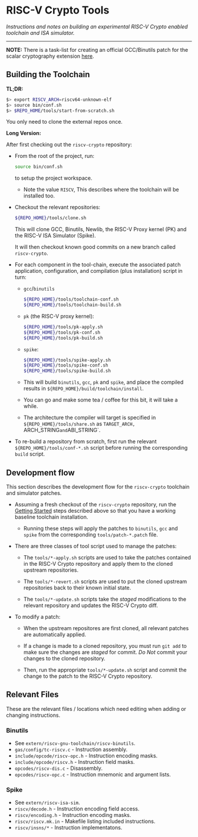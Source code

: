 
# RISC-V Crypto Tools

*Instructions and notes on building an experimental RISC-V Crypto enabled
toolchain and ISA simulator.*

---

**NOTE:** There is a task-list for creating an official GCC/Binutils patch
for the scalar cryptography extension [here](gcc-patch-tasks.adoc).

## Building the Toolchain

**TL;DR:**

```sh
$> export RISCV_ARCH=riscv64-unknown-elf
$> source bin/conf.sh
$> $REPO_HOME/tools/start-from-scratch.sh
```

You only need to clone the external repos once.

**Long Version:**

After first checking out the `riscv-crypto` repository:

- From the root of the project, run:
  ```sh
  source bin/conf.sh
  ```
  to setup the project workspace.

  - Note the value `RISCV`, This describes where the toolchain will be
    installed too.

- Checkout the relevant repositories:
    ```sh
    ${REPO_HOME}/tools/clone.sh
    ```
    This will clone GCC, Binutils, Newlib, the RISC-V Proxy kernel (PK)
    and the RISC-V ISA Simulator (Spike).

    It will then checkout known good commits on a new branch
    called `riscv-crypto`.

- For each component in the tool-chain, execute the associated
  patch application, 
  configuration, 
  and 
  compilation (plus installation)
  script in turn:

  - `gcc`/`binutils`

    ```sh
    ${REPO_HOME}/tools/toolchain-conf.sh
    ${REPO_HOME}/tools/toolchain-build.sh
    ```

  - `pk` (the RISC-V proxy kernel):

    ```sh
    ${REPO_HOME}/tools/pk-apply.sh
    ${REPO_HOME}/tools/pk-conf.sh
    ${REPO_HOME}/tools/pk-build.sh
    ``` 

  - `spike`:

    ```sh
    ${REPO_HOME}/tools/spike-apply.sh
    ${REPO_HOME}/tools/spike-conf.sh
    ${REPO_HOME}/tools/spike-build.sh
    ``` 

   - This will build `binutils`, `gcc`, `pk` and `spike`,
     and place the compiled results in `${REPO_HOME}/build/toolchain/install`.

   - You can go and make some tea / coffee for this bit, it will take a while.

   - The architecture the compiler will target is specified
     in `${REPO_HOME}/tools/share.sh` as
     `TARGET_ARCH, `ARCH_STRING` and `ABI_STRING`.

- To re-build a repository from scratch, first run the relevant
  `${REPO_HOME}/tools/conf-*.sh` script before running the corresponding
  `build` script.


## Development flow

This section describes the development flow for the `riscv-crypto`
toolchain and simulator patches.

- Assuming a fresh checkout of the `riscv-crypto` repository,
  run the [Getting Started](#Getting-Started) steps described above so that
  you have a working baseline toolchain installation.

  - Running these steps will apply the patches to `binutils`, `gcc` and
    `spike` from the corresponding `tools/patch-*.patch` file.

- There are three classes of tool script used to manage the patches:

  - The `tools/*-apply.sh` scripts are used to take the patches
    contained in the RISC-V Crypto repository and apply them to the cloned
    upstream repositories.

  - The `tools/*-revert.sh` scripts are used to put the cloned
    upstream repositories back to their known initial state.

  - The `tools/*-update.sh` scripts take the *staged* modifications
    to the relevant repository and updates the RISC-V Crypto diff.

- To modify a patch:

  - When the upstream repositores are first cloned, all relevant patches
    are automatically applied.

  - If a change is made to a cloned repository, you must run `git add` to
    make sure the changes are *staged* for commit.
    *Do Not* commit your changes to the cloned repository.

  - Then, run the appropriate `tools/*-update.sh` script and
    commit the change to the patch to the RISC-V Crypto repository.

## Relevant Files

These are the relevant files / locations which need editing when
adding or changing instructions.

### Binutils

- See `extern/riscv-gnu-toolchain/riscv-binutils`.
- `gas/config/tc-riscv.c` - Instruction assembly.
- `include/opcode/riscv-opc.h` - Instruction encoding masks.
- `include/opcode/riscv.h` - Instruction field masks.
- `opcodes/riscv-dis.c` - Disassembly.
- `opcodes/riscv-opc.c` - Instruction mnemonic and argument lists.

### Spike

- See `extern/riscv-isa-sim`.
- `riscv/decode.h` - Instruction encoding field access.
- `riscv/encoding.h` - Instruction encoding masks.
- `riscv/riscv.mk.in` - Makefile listing included instructions.
- `riscv/insns/*` - Instruction implementatons.

